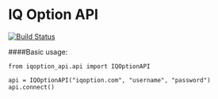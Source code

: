 # IQ Option API
[![Build Status](https://travis-ci.org/n1nj4z33/iqoption_api.png)](https://travis-ci.org/n1nj4z33/iqoption_api)

####Basic usage:
```
from iqoption_api.api import IQOptionAPI

api = IQOptionAPI("iqoption.com", "username", "password")
api.connect()
```
